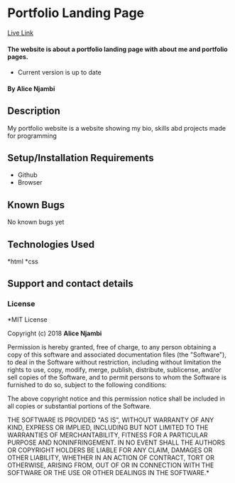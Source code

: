 # Portfolio Landing Page
[Live Link](https://njambi25.github.io/Portfolio-landing-page)
#### The website is about a portfolio landing page with about me and portfolio pages.
* Current version is up to date
#### By **Alice Njambi**
## Description
My portfolio website is a website showing my bio, skills abd projects made for programming
## Setup/Installation Requirements
* Github
* Browser
## Known Bugs
No known bugs yet

## Technologies Used
*html
*css
## Support and contact details
### License
*MIT License

Copyright (c) 2018 **Alice Njambi**

Permission is hereby granted, free of charge, to any person obtaining a copy
of this software and associated documentation files (the "Software"), to deal
in the Software without restriction, including without limitation the rights
to use, copy, modify, merge, publish, distribute, sublicense, and/or sell
copies of the Software, and to permit persons to whom the Software is
furnished to do so, subject to the following conditions:

The above copyright notice and this permission notice shall be included in all
copies or substantial portions of the Software.

THE SOFTWARE IS PROVIDED "AS IS", WITHOUT WARRANTY OF ANY KIND, EXPRESS OR
IMPLIED, INCLUDING BUT NOT LIMITED TO THE WARRANTIES OF MERCHANTABILITY,
FITNESS FOR A PARTICULAR PURPOSE AND NONINFRINGEMENT. IN NO EVENT SHALL THE
AUTHORS OR COPYRIGHT HOLDERS BE LIABLE FOR ANY CLAIM, DAMAGES OR OTHER
LIABILITY, WHETHER IN AN ACTION OF CONTRACT, TORT OR OTHERWISE, ARISING FROM,
OUT OF OR IN CONNECTION WITH THE SOFTWARE OR THE USE OR OTHER DEALINGS IN THE
SOFTWARE.*

  
